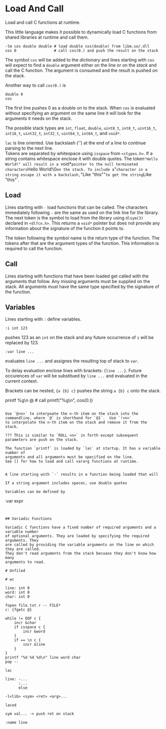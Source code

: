 # Load And Call

Load and call C functions at runtime.

This little language makes it possible to dynamically load C
functions from shared libraries at runtime and call them.

```
-lm cos double double # load double cos(double) from libm.so/.dll
cos 0                 # call cos(0.) and push the result on the stack
```

The symbol `cos` will be added to the _dictionary_ and lines starting with `cos`
will expect to find a `double` argument either on the line or on the _stack_
and call the C function. The argument is consumed and the result is pushed
on the stack.

Another way to call `cos(0.)` is

```
double 0
cos
```

The first line pushes 0 as a double on to the stack. When `cos` is evaluated without
specifying an argument on the same line it will look for the arguments it needs
on the stack.

The possible stack types are `int`, `float`, `double`, `uint8_t`, `int8_t`, `uint16_t`, `int16_t`,
`uint32_t`, `int32_t`, `uint64_t`, `int64_t`, and `void*`.

`lac` is line oriented. Use backslash ('\') at the end of a line to continue parsing to the next line.  
Tokens are separated by whitespace using `isspace` from `<ctypes.h>`. If a string contains
whitespace enclose it with double quotes. The token`"Hello World!" will result in a `void*`
pointer to the null terminated characters `Hello World!\0` on the stack. To include a `"`
character in a string escape it with a backslash, `"Like \"this\""` to get the
string `Like "this"`.

## Load

Lines starting with  `-` load functions that can be called.
The characters immediately following `-` are the same as used on
the link line for the library. The next token is the
symbol to load from the library using `dlsym(3)` declared in
`<dlfcn.h>`. This returns a `void*` pointer but does not
provide any information about the signature of the function
it points to.

The token following the symbol name is the return type of the function.
The tokens after that are the argument types of the function.
This information is required to call the function.

## Call

Lines starting with functions that have been loaded get called with the
arguments that follow.  Any missing arguments must be supplied on the
stack. All arguments must have the same type specified by the signature of
the function.

## Variables

Lines starting with `:` define variables.

```
:i int 123
```

pushes 123 as an `int` on the stack and any future occurrence of `i` will be replaced by 123.


```
:var line ...
```

evaluates `line ...` and assignes the resulting top of stack to `var`.

To delay evaluation enclose lines with brackets: `{line ...}`. Future occurences of `var`
will be substitued by `line ...` and evaluated in the current context.

Brackets can be nested, `{a {b} c}` pushes the string `a {b} c` onto the stack.

printf %g\n @         # call printf("%g\n", cos(0.))
```

Use `@<n>` to interpoate the n-th item on the stack into the
commandline, where `@` is shorthand for `@1`.  Use `!<n>`
to interpolate the n-th item on the stack and remove it from the stack.

??? This is similar to `ROLL <n>` in forth except subsequent parameters are push on the stack.

The function `printf` is loaded by `lac` at startup. It has a variable number of
arguments and all arguments must be specified on the line.
See [] for how to load and call vararg functions at runtime.


A line starting with `-` results in a function being loaded that will 

If a string argument includes spaces, use double quotes 

Variables can be defined by

```
:var expr
```


## Variadic Functions

Variadic C functions have a fixed number of required arguments and a variable number
of optional arguments. They are loaded by specifying the required arguments. They
are called by providing the variable arguments on the line on which they are called.
They don't read arguments from the stack becuase they don't know how many
arguments to read.

# Unfiled

# wc

line: int 0
word: int 0
char: int 0

fopen file.txt r -- FILE*
c: {fgetc @}

while != EOF c {
	incr &char
	if isspace c {
		incr &word
	}
	if == \n c {
		incr &line
	}
}
printf "%d %d %d\n" line word char
pop --

lac

line: -...
      :...
	  else

-l<lib> <sym> <ret> <arg>...

lacod

sym val... -> push ret on stack

:name line


